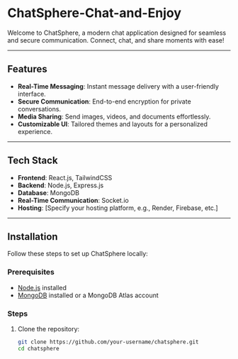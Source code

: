 # ChatSphere-Chat-and-Enjoy
Welcome to ChatSphere, a modern chat application designed for seamless and secure communication. Connect, chat, and share moments with ease!




---

## Features

- **Real-Time Messaging**: Instant message delivery with a user-friendly interface.
- **Secure Communication**: End-to-end encryption for private conversations.
- **Media Sharing**: Send images, videos, and documents effortlessly.
- **Customizable UI**: Tailored themes and layouts for a personalized experience.

---

## Tech Stack

- **Frontend**: React.js, TailwindCSS
- **Backend**: Node.js, Express.js
- **Database**: MongoDB
- **Real-Time Communication**: Socket.io
- **Hosting**: [Specify your hosting platform, e.g., Render, Firebase, etc.]

---

## Installation

Follow these steps to set up ChatSphere locally:

### Prerequisites

- [Node.js](https://nodejs.org/) installed
- [MongoDB](https://www.mongodb.com/) installed or a MongoDB Atlas account

### Steps

1. Clone the repository:
   ```bash
   git clone https://github.com/your-username/chatsphere.git
   cd chatsphere
